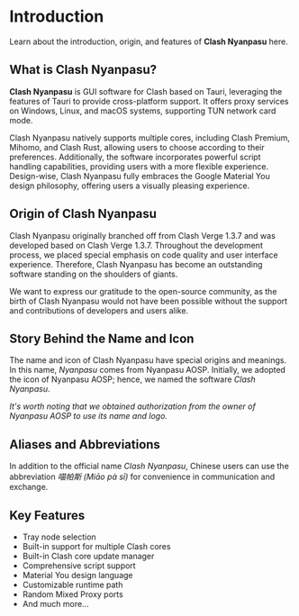 # Introduction

Learn about the introduction, origin, and features of **Clash Nyanpasu** here.

## What is Clash Nyanpasu?

**Clash Nyanpasu** is GUI software for Clash based on Tauri, leveraging the features of Tauri to provide cross-platform support. It offers proxy services on Windows, Linux, and macOS systems, supporting TUN network card mode.

Clash Nyanpasu natively supports multiple cores, including Clash Premium, Mihomo, and Clash Rust, allowing users to choose according to their preferences. Additionally, the software incorporates powerful script handling capabilities, providing users with a more flexible experience. Design-wise, Clash Nyanpasu fully embraces the Google Material You design philosophy, offering users a visually pleasing experience.

## Origin of Clash Nyanpasu

Clash Nyanpasu originally branched off from Clash Verge 1.3.7 and was developed based on Clash Verge 1.3.7. Throughout the development process, we placed special emphasis on code quality and user interface experience. Therefore, Clash Nyanpasu has become an outstanding software standing on the shoulders of giants.

We want to express our gratitude to the open-source community, as the birth of Clash Nyanpasu would not have been possible without the support and contributions of developers and users alike.

## Story Behind the Name and Icon

The name and icon of Clash Nyanpasu have special origins and meanings. In this name, _Nyanpasu_ comes from Nyanpasu AOSP. Initially, we adopted the icon of Nyanpasu AOSP; hence, we named the software _Clash Nyanpasu_.

_It's worth noting that we obtained authorization from the owner of Nyanpasu AOSP to use its name and logo._

## Aliases and Abbreviations

In addition to the official name _Clash Nyanpasu_, Chinese users can use the abbreviation _喵帕斯 (Miāo pà sī)_ for convenience in communication and exchange.

## Key Features

- Tray node selection
- Built-in support for multiple Clash cores
- Built-in Clash core update manager
- Comprehensive script support
- Material You design language
- Customizable runtime path
- Random Mixed Proxy ports
- And much more...

